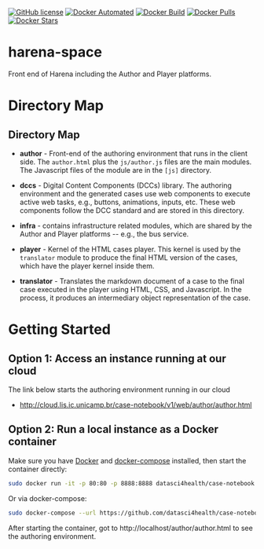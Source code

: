 [![GitHub license](https://img.shields.io/github/license/Naereen/StrapDown.js.svg)](https://github.com/datasci4health/case-notebook/blob/master/LICENSE)
[![Docker Automated](https://img.shields.io/docker/cloud/automated/datasci4health/case-notebook.svg?style=flat)](https://cloud.docker.com/u/datasci4health/repository/registry-1.docker.io/datasci4health/case-notebook)
[![Docker Build](https://img.shields.io/docker/cloud/build/datasci4health/case-notebook.svg?style=flat)](https://cloud.docker.com/u/datasci4health/repository/registry-1.docker.io/datasci4health/case-notebook)
[![Docker Pulls](https://img.shields.io/docker/pulls/datasci4health/case-notebook.svg?style=flat)](https://cloud.docker.com/u/datasci4health/repository/registry-1.docker.io/datasci4health/case-notebook)
[![Docker Stars](https://img.shields.io/docker/stars/datasci4health/case-notebook.svg?style=flat)](https://cloud.docker.com/u/datasci4health/repository/registry-1.docker.io/datasci4health/case-notebook)

# harena-space
Front end of Harena including the Author and Player platforms.

# Directory Map

## Directory Map

* **author** - Front-end of the authoring environment that runs in the client side. The `author.html` plus the `js/author.js` files are the main modules. The Javascript files of the module are in the `[js]` directory.

* **dccs** - Digital Content Components (DCCs) library. The authoring environment and the generated cases use web components to execute active web tasks, e.g., buttons, animations, inputs, etc. These web components follow the DCC standard and are stored in this directory.

* **infra** - contains infrastructure related modules, which are shared by the Author and Player platforms -- e.g., the bus service.

* **player** - Kernel of the HTML cases player. This kernel is used by the `translator` module to produce the final HTML version of the cases, which have the player kernel inside them.

* **translator** - Translates the markdown document of a case to the final case executed in the player using HTML, CSS, and Javascript. In the process, it produces an intermediary object representation of the case.

# Getting Started

## Option 1: Access an instance running at our cloud

The link below starts the authoring environment running in our cloud

* http://cloud.lis.ic.unicamp.br/case-notebook/v1/web/author/author.html


## Option 2: Run a local instance as a Docker container

Make sure you have [Docker](https://docs.docker.com/install/#supported-platforms) and [docker-compose](https://docs.docker.com/compose/install/#install-compose) installed, then start the container directly:

```bash
sudo docker run -it -p 80:80 -p 8888:8888 datasci4health/case-notebook 
```

Or via docker-compose:


```bash
sudo docker-compose --url https://github.com/datasci4health/case-notebook/blob/master/docker-compose.yml up
```

After starting the container, got to http://localhost/author/author.html to see the authoring environment.